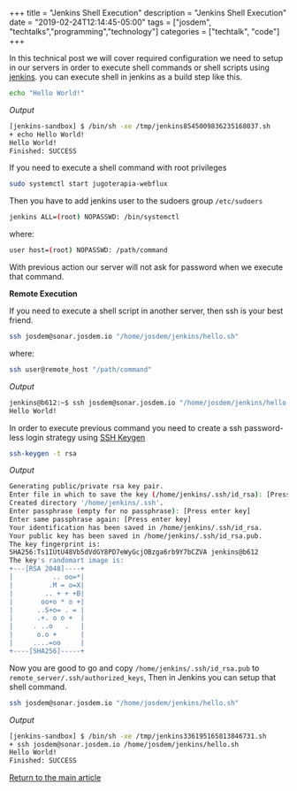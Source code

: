 +++
title =  "Jenkins Shell Execution"
description = "Jenkins Shell Execution"
date = "2019-02-24T12:14:45-05:00"
tags = ["josdem", "techtalks","programming","technology"]
categories = ["techtalk", "code"]
+++

In this technical post we will cover required configuration we need to setup in our servers in order to execute shell commands or shell scripts using [jenkins](https://jenkins.io/). you can execute shell in jenkins as a build step like this.

```bash
echo "Hello World!"
```

*Output*

```bash
[jenkins-sandbox] $ /bin/sh -xe /tmp/jenkins8545009836235168037.sh
+ echo Hello World!
Hello World!
Finished: SUCCESS
```

If you need to execute a shell command with root privileges

```bash
sudo systemctl start jugoterapia-webflux
```

Then you have to add jenkins user to the sudoers group `/etc/sudoers`

```bash
jenkins ALL=(root) NOPASSWD: /bin/systemctl
```

where:

```bash
user host=(root) NOPASSWD: /path/command
```

With previous action our server will not ask for password when we execute that command.

**Remote Execution**

If you need to execute a shell script in another server, then ssh is your best friend.

```bash
ssh josdem@sonar.josdem.io "/home/josdem/jenkins/hello.sh"
```

where:

```bash
ssh user@remote_host "/path/command"
```

*Output*

```bash
jenkins@b612:~$ ssh josdem@sonar.josdem.io "/home/josdem/jenkins/hello.sh"
Hello World!
```

In order to execute previous command you need to create a ssh password-less login strategy using [SSH Keygen](https://www.ssh.com/ssh/keygen/)

```bash
ssh-keygen -t rsa
```

*Output*

```bash
Generating public/private rsa key pair.
Enter file in which to save the key (/home/jenkins/.ssh/id_rsa): [Press enter key]
Created directory '/home/jenkins/.ssh'.
Enter passphrase (empty for no passphrase): [Press enter key]
Enter same passphrase again: [Press enter key]
Your identification has been saved in /home/jenkins/.ssh/id_rsa.
Your public key has been saved in /home/jenkins/.ssh/id_rsa.pub.
The key fingerprint is:
SHA256:Ts1IUtU48Vb5dVdGY8PD7eWyGcjOBzga6rb9Y7bCZVA jenkins@b612
The key's randomart image is:
+---[RSA 2048]----+
|          .. oo=*|
|         .M = o=X|
|        .. + + +B|
|       oo+o * o +|
|      ..S+o= . = |
|      .+. o o +  |
|     . ..o   .   |
|      o.o +      |
|     ....=oo     |
+----[SHA256]-----+
```

Now you are good to go and copy `/home/jenkins/.ssh/id_rsa.pub` to `remote_server/.ssh/authorized_keys`, Then in Jenkins you can setup that shell command.

```bash
ssh josdem@sonar.josdem.io "/home/josdem/jenkins/hello.sh"
```

*Output*

```bash
[jenkins-sandbox] $ /bin/sh -xe /tmp/jenkins336195165813846731.sh
+ ssh josdem@sonar.josdem.io /home/josdem/jenkins/hello.sh
Hello World!
Finished: SUCCESS
```

[Return to the main article](/techtalk/continuous_integration_delivery)
